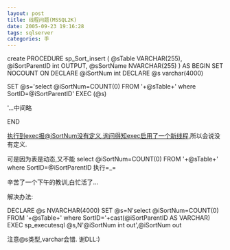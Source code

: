 ```yaml
---
layout: post
title: 线程问题(MSSQL2K)
date: 2005-09-23 19:16:28
tags: sqlserver
categories: 手
---
```



create PROCEDURE sp_Sort_insert
(
 @sTable VARCHAR(255),
 @iSortParentID int OUTPUT,
 @sSortName NVARCHAR(255)
)
AS
BEGIN
 SET NOCOUNT ON
 DECLARE @iSortNum int
DECLARE @s varchar(4000)

 SET @s='select @iSortNum=COUNT(0) FROM '+@sTable+' where SortID=@iSortParentID'
 EXEC (@s)

 '...中间略


END

执行到exec报@iSortNum没有定义.询问得知exec启用了一个新线程,所以会说没有定义.

可是因为表是动态,又不能
select @iSortNum=COUNT(0) FROM '+@sTable+' where SortID=@iSortParentID
执行=_=

辛苦了一个下午的教训,白忙活了...

解决办法:

DECLARE @s NVARCHAR(4000)
SET @s=N'select @iSortNum=COUNT(0) FROM '+@sTable+' where SortID='+cast(@iSortParentID AS VARCHAR)
EXEC sp_executesql @s,N'@iSortNum int out',@iSortNum out

注意@s类型,varchar会错.
谢DLL:)
